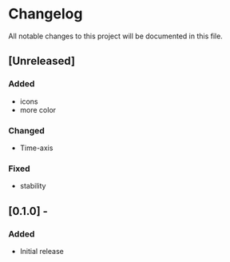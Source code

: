 # Changelog

All notable changes to this project will be documented in this file.

## [Unreleased]

### Added

-   icons
-   more color

### Changed

-   Time-axis

### Fixed

-   stability

## [0.1.0] -

### Added

-   Initial release 
